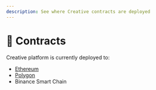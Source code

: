 ```yaml
---
description: See where Creative contracts are deployed
---
```


# 📡 Contracts

Creative platform is currently deployed to:

* [Ethereum]()
* [Polygon](polygon.md)
* Binance Smart Chain

